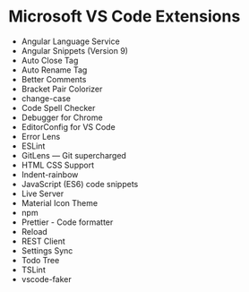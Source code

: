 # Microsoft VS Code Extensions

- Angular Language Service
- Angular Snippets (Version 9)
- Auto Close Tag
- Auto Rename Tag
- Better Comments
- Bracket Pair Colorizer
- change-case
- Code Spell Checker
- Debugger for Chrome
- EditorConfig for VS Code
- Error Lens
- ESLint
- GitLens — Git supercharged
- HTML CSS Support
- Indent-rainbow
- JavaScript (ES6) code snippets
- Live Server
- Material Icon Theme
- npm
- Prettier - Code formatter
- Reload
- REST Client
- Settings Sync
- Todo Tree
- TSLint
- vscode-faker
